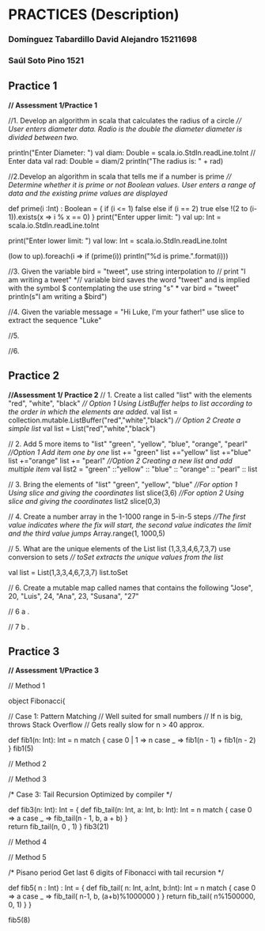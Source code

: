 # PRACTICES (Description)
### Domínguez Tabardillo David Alejandro 15211698
### Saúl Soto Pino 1521

## Practice 1 
**// Assessment 1/Practice 1**

//1. Develop an algorithm in scala that calculates the radius of a circle
*// User enters diameter data. Radio is the double the diameter diameter is divided between two.*

println("Enter Diameter: ")
val diam: Double = scala.io.StdIn.readLine.toInt // Enter data
val rad: Double = diam/2
println("The radius is: " + rad) 

//2.Develop an algorithm in scala that tells me if a number is prime
*// Determine whether it is prime or not Boolean values. User enters a range of data and the existing prime values are displayed*

def prime(i :Int) : Boolean = {
if (i <= 1)
false
else if (i == 2)
true
else
!(2 to (i-1)).exists(x => i % x == 0)
}
print("Enter upper limit: ")
val up: Int = scala.io.StdIn.readLine.toInt

print("Enter lower limit: ")
val low: Int = scala.io.StdIn.readLine.toInt

(low to up).foreach(i => if (prime(i)) println("%d is prime.".format(i)))

//3. Given the variable bird = "tweet", use string interpolation to
// print "I am writing a tweet" 
*// variable bird saves the word "tweet" and is implied with the symbol $ contemplating the use string "s" *
var bird = "tweet"
println(s"I am writing a $bird") 

//4. Given the variable message = "Hi Luke, I'm your father!" use slice to extract the sequence "Luke"



//5.



//6. 




## Practice 2 
**//Assessment 1/ Practice 2**
// 1. Create a list called "list" with the elements "red", "white", "black"
        *// Option 1  Using ListBuffer helps to list according to the order in which the elements are added.*
val list = collection.mutable.ListBuffer("red","white","black")
        *// Option 2 Create a simple list*
val list = List("red","white","black")

// 2. Add 5 more items to "list" "green", "yellow", "blue", "orange", "pearl"
        *//Option 1 Add item one by one*
list += "green"
list +="yellow"
list +="blue"
list +="orange"
list += "pearl"
        *//Option 2 Creating a new list and add multiple item*
val list2 = "green" ::"yellow" :: "blue" :: "orange" :: "pearl" :: list

// 3. Bring the elements of "list" "green", "yellow", "blue"
        *//For option 1 Using slice and giving the coordinates*
list slice(3,6)
        *//For option 2 Using slice and giving the coordinates*
list2 slice(0,3)

// 4. Create a number array in the 1-1000 range in 5-in-5 steps
*//The first value indicates where the fix will start, the second value indicates the limit and the third value jumps*
Array.range(1, 1000,5)

// 5. What are the unique elements of the List list (1,3,3,4,6,7,3,7) use conversion to sets
*// toSet extracts the unique values from the list*

val list = List(1,3,3,4,6,7,3,7)
list.toSet




// 6. Create a mutable map called names that contains the following "Jose", 20, "Luis", 24, "Ana", 23, "Susana", "27"




// 6 a .




// 7 b .




## Practice 3 
**// Assessment 1/Practice 3**

// Method 1

object Fibonacci{

  // Case 1: Pattern Matching
  // Well suited for small numbers
  // If n is big, throws Stack Overflow
// Gets really slow for n > 40 approx.
  
  def fib1(n: Int): Int = n match {
    case 0 | 1 => n
    case _ => fib1(n - 1) + fib1(n - 2)
  }
  fib1(5)
  
  
  
 
 // Method 2
















  // Method 3
  
  /*
    Case 3: Tail Recursion
    Optimized by compiler
   */
  
  def fib3(n: Int): Int = {
    def fib_tail(n: Int, a: Int, b: Int): Int = n match {
      case 0 => a
      case _ => fib_tail(n - 1, b, a + b)
    }  
    return fib_tail(n, 0 , 1)
  }
  fib3(21)
  




  // Method 4
  
  
  
  
  
  
  
  
  
  
  
  
  // Method 5

  /*
    Pisano period
    Get last 6 digits of Fibonacci with tail recursion
   */
  
  def fib5( n : Int) : Int = { 
    def fib_tail( n: Int, a:Int, b:Int): Int = n match {
      case 0 => a 
      case _ => fib_tail( n-1, b, (a+b)%1000000 )
    }
    return fib_tail( n%1500000, 0, 1)
  }
}

fib5(8)
